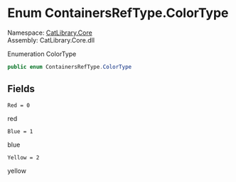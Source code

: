 ﻿# Enum ContainersRefType\.ColorType

Namespace: [CatLibrary\.Core](CatLibrary\.Core\.md)  
Assembly: CatLibrary\.Core\.dll

Enumeration ColorType

```csharp
public enum ContainersRefType.ColorType
```

## Fields

`Red = 0` 

red

`Blue = 1` 

blue

`Yellow = 2` 

yellow

